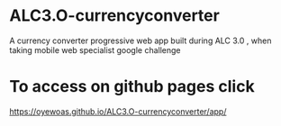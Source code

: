 # ALC3.O-currencyconverter
A currency converter progressive web app built during ALC 3.0 , when taking mobile web specialist google challenge


# To access on github pages click
https://oyewoas.github.io/ALC3.O-currencyconverter/app/
